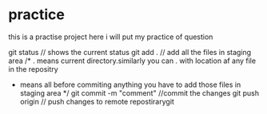 # practice 
this is a practise project here i will put my practice of question 

git status // shows the current status
git add . // add all the files in staging area
/*
. means current directory.similarly you can . with location af any file in the repositry 
* means all 
before commiting anything you have to add those files in staging area
*/
git commit -m "comment" //commit the changes 
git push origin // push changes to remote repostirarygit